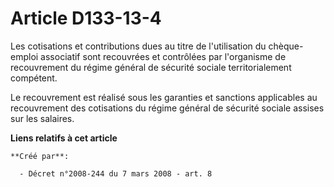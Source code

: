 # Article D133-13-4

Les cotisations et contributions dues au titre de l'utilisation du chèque-emploi associatif sont recouvrées et contrôlées par
l'organisme de recouvrement du régime général de sécurité sociale territorialement compétent. 

Le recouvrement est réalisé sous les garanties et sanctions applicables au recouvrement des cotisations du régime général de
sécurité sociale assises sur les salaires.

**Liens relatifs à cet article**

	**Créé par**:

	  - Décret n°2008-244 du 7 mars 2008 - art. 8
